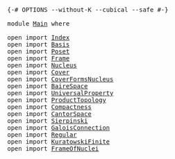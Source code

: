 <pre class="Agda"><a id="5" class="Symbol">{-#</a> <a id="9" class="Keyword">OPTIONS</a> <a id="17" class="Pragma">--without-K</a> <a id="29" class="Pragma">--cubical</a> <a id="39" class="Pragma">--safe</a> <a id="46" class="Symbol">#-}</a>

<a id="51" class="Keyword">module</a> <a id="58" href="Main.html" class="Module">Main</a> <a id="63" class="Keyword">where</a>

<a id="70" class="Keyword">open</a> <a id="75" class="Keyword">import</a> <a id="82" href="Index.html" class="Module">Index</a>
<a id="88" class="Keyword">open</a> <a id="93" class="Keyword">import</a> <a id="100" href="Basis.html" class="Module">Basis</a>
<a id="106" class="Keyword">open</a> <a id="111" class="Keyword">import</a> <a id="118" href="Poset.html" class="Module">Poset</a>
<a id="124" class="Keyword">open</a> <a id="129" class="Keyword">import</a> <a id="136" href="Frame.html" class="Module">Frame</a>
<a id="142" class="Keyword">open</a> <a id="147" class="Keyword">import</a> <a id="154" href="Nucleus.html" class="Module">Nucleus</a>
<a id="162" class="Keyword">open</a> <a id="167" class="Keyword">import</a> <a id="174" href="Cover.html" class="Module">Cover</a>
<a id="180" class="Keyword">open</a> <a id="185" class="Keyword">import</a> <a id="192" href="CoverFormsNucleus.html" class="Module">CoverFormsNucleus</a>
<a id="210" class="Keyword">open</a> <a id="215" class="Keyword">import</a> <a id="222" href="BaireSpace.html" class="Module">BaireSpace</a>
<a id="233" class="Keyword">open</a> <a id="238" class="Keyword">import</a> <a id="245" href="UniversalProperty.html" class="Module">UniversalProperty</a>
<a id="263" class="Keyword">open</a> <a id="268" class="Keyword">import</a> <a id="275" href="ProductTopology.html" class="Module">ProductTopology</a>
<a id="291" class="Keyword">open</a> <a id="296" class="Keyword">import</a> <a id="303" href="Compactness.html" class="Module">Compactness</a>
<a id="315" class="Keyword">open</a> <a id="320" class="Keyword">import</a> <a id="327" href="CantorSpace.html" class="Module">CantorSpace</a>
<a id="339" class="Keyword">open</a> <a id="344" class="Keyword">import</a> <a id="351" href="Sierpinski.html" class="Module">Sierpinski</a>
<a id="362" class="Keyword">open</a> <a id="367" class="Keyword">import</a> <a id="374" href="GaloisConnection.html" class="Module">GaloisConnection</a>
<a id="391" class="Keyword">open</a> <a id="396" class="Keyword">import</a> <a id="403" href="Regular.html" class="Module">Regular</a>
<a id="411" class="Keyword">open</a> <a id="416" class="Keyword">import</a> <a id="423" href="KuratowskiFinite.html" class="Module">KuratowskiFinite</a>
<a id="440" class="Keyword">open</a> <a id="445" class="Keyword">import</a> <a id="452" href="FrameOfNuclei.html" class="Module">FrameOfNuclei</a>
</pre>